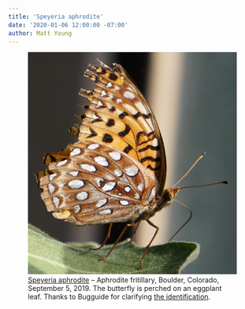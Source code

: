 ```yaml
---
title: 'Speyeria aphrodite'
date: '2020-01-06 12:00:00 -07:00'
author: Matt Young
---
```

<figure> 
<img src="/uploads/2020/DSC03209_Butterfly_Speyeria_aphrodite_600.jpg" alt="Aphrodite fritillary"/>
<figcaption><a href="https://www.butterfliesandmoths.org/species/Speyeria-aphrodite">Speyeria aphrodite</a> &ndash; Aphrodite fritillary, Boulder, Colorado, September 5, 2019. The butterfly is perched on an eggplant leaf. Thanks to Bugguide for clarifying <a href="https://bugguide.net/node/view/12872/bgimage">the identification</a>.</figcaption>
</figure>
